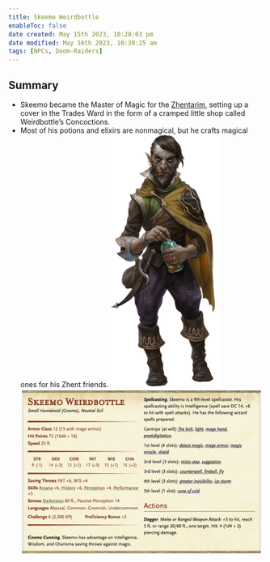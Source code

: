 ```yaml
---
title: Skeemo Weirdbottle
enableToc: false
date created: May 15th 2023, 10:28:03 pm
date modified: May 16th 2023, 10:30:25 am
tags: [NPCs, Doom-Raiders]
---
```

## Summary
- Skeemo became the Master of Magic for the [Zhentarim](../Factions/Zhentarim.md), setting up a cover in the Trades Ward in the form of a cramped little shop called Weirdbottle’s Concoctions.
- Most of his potions and elixirs are nonmagical, but he crafts magical ones for his Zhent friends.
![Pasted image 20230515223421](attachments/Skeemo.png)
![Pasted image 20230516000237](attachments/Skeemo%20Statblock.png)

